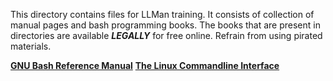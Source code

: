 This directory contains files for LLMan training. It consists of collection of manual pages and bash programming books. 
The books that are present in directories are available **_LEGALLY_** for free online. Refrain from using pirated materials.

[**GNU Bash Reference Manual**](https://www.gnu.org/software/bash/manual/)
[**The Linux Commandline Interface**](https://linuxcommand.org/tlcl.php)
